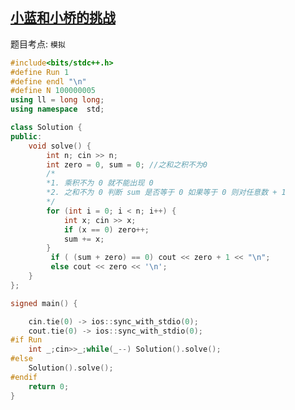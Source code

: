 

## [小蓝和小桥的挑战](https://www.lanqiao.cn/problems/3238/learning/?page=1&first_category_id=1&name=%E5%B0%8F%E8%93%9D%E5%92%8C%E5%B0%8F%E6%A1%A5%E7%9A%84%E6%8C%91%E6%88%98)

题目考点: `模拟`


```cpp
#include<bits/stdc++.h>
#define Run 1
#define endl "\n"
#define N 100000005
using ll = long long;
using namespace  std;

class Solution {
public: 
    void solve() {
        int n; cin >> n;
        int zero = 0, sum = 0; //之和之积不为0
        /*
        *1. 乘积不为 0 就不能出现 0 
        *2. 之和不为 0 判断 sum 是否等于 0 如果等于 0 则对任意数 + 1
        */
        for (int i = 0; i < n; i++) {
            int x; cin >> x;
            if (x == 0) zero++;
            sum += x;
        }
         if ( (sum + zero) == 0) cout << zero + 1 << "\n";
         else cout << zero << '\n';
    }
};

signed main() {

    cin.tie(0) -> ios::sync_with_stdio(0);
    cout.tie(0) -> ios::sync_with_stdio(0);
#if Run
    int _;cin>>_;while(_--) Solution().solve();
#else
    Solution().solve();
#endif
    return 0;
}
```
